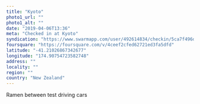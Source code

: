 ```yaml
---
title: "Kyoto"
photo1_url: ""
photo1_alt: ""
date: "2019-04-06T13:36"
meta: "Checked in at Kyoto"
syndication: "https://www.swarmapp.com/user/492614834/checkin/5ca7f496d0a1490039ea8d8e"
foursquare: "https://foursquare.com/v/4ceef2cfed62721ed3fa5dfd"
latitude: "-41.21026867342677"
longitude: "174.90754723582748"
address: ""
locality: ""
region: ""
country: "New Zealand"
---
```

Ramen between test driving cars
